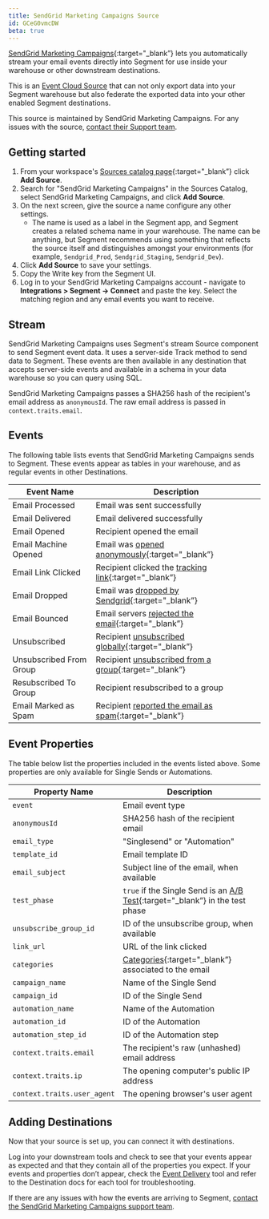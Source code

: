 ```yaml
---
title: SendGrid Marketing Campaigns Source
id: GCeG0vmcDW
beta: true
---
```


[SendGrid Marketing Campaigns](http://twilio.com/docs/sendgrid/ui/integrations/segment?utm_source=segmentio&utm_medium=docs&utm_campaign=partners){:target="_blank”} lets you automatically stream your email events directly into Segment for use inside your warehouse or other downstream destinations.

This is an [Event Cloud Source](/docs/sources/#event-cloud-sources) that can not only export data into your Segment warehouse but also federate the exported data into your other enabled Segment destinations.

This source is maintained by SendGrid Marketing Campaigns. For any issues with the source, [contact their Support team](mailto:support@sendgrid.com).

## Getting started
1. From your workspace's [Sources catalog page](https://app.segment.com/goto-my-workspace/sources/catalog){:target="_blank”} click **Add Source**.
2. Search for "SendGrid Marketing Campaigns" in the Sources Catalog, select SendGrid Marketing Campaigns, and click **Add Source**.
3. On the next screen, give the source a name configure any other settings.
   - The name is used as a label in the Segment app, and Segment creates a related schema name in your warehouse. The name can be anything, but Segment recommends using something that reflects the source itself and distinguishes amongst your environments (for example, `Sendgrid_Prod`, `Sendgrid_Staging`, `Sendgrid_Dev`).
4. Click **Add Source** to save your settings.
5. Copy the Write key from the Segment UI.
6. Log in to your SendGrid Marketing Campaigns account - navigate to **Integrations > Segment -> Connect** and paste the key. Select the matching region and any email events you want to receive.

## Stream

SendGrid Marketing Campaigns uses Segment's stream Source component to send Segment event data. It uses a server-side Track method to send data to Segment. These events are then available in any destination that accepts server-side events and available in a schema in your data warehouse so you can query using SQL.

SendGrid Marketing Campaigns passes a SHA256 hash of the recipient's email address as `anonymousId`. The raw email address is passed in `context.traits.email`.

## Events

The following table lists events that SendGrid Marketing Campaigns sends to Segment. These events appear as tables in your warehouse, and as regular events in other Destinations.

| Event Name              | Description                                                                                                                 |
|-------------------------|-----------------------------------------------------------------------------------------------------------------------------|
| Email Processed         | Email was sent successfully                                                                                                 |
| Email Delivered         | Email delivered successfully                                                                                                |
| Email Opened            | Recipient opened the email                                                                                                  |
| Email Machine Opened    | Email was [opened anonymously](https://www.twilio.com/docs/sendgrid/for-developers/tracking-events/understanding-apple-mail-privacy-protection-and-open-events){:target="_blank”} |
| Email Link Clicked      | Recipient clicked the [tracking link](https://www.twilio.com/docs/sendgrid/ui/account-and-settings/tracking#click-tracking){:target="_blank”} |
| Email Dropped           | Email was [dropped by Sendgrid](https://www.twilio.com/docs/sendgrid/glossary/drops){:target="_blank”}                                        |
| Email Bounced           | Email servers [rejected the email](https://www.twilio.com/docs/sendgrid/ui/sending-email/bounces){:target="_blank”}                           |
| Unsubscribed            | Recipient [unsubscribed globally](https://www.twilio.com/docs/sendgrid/ui/sending-email/global-unsubscribes){:target="_blank”}                |
| Unsubscribed From Group | Recipient [unsubscribed from a group](https://www.twilio.com/docs/sendgrid/ui/sending-email/group-unsubscribes){:target="_blank”}             |
| Resubscribed To Group   | Recipient resubscribed to a group                                                                                           |
| Email Marked as Spam    | Recipient [reported the email as spam](https://www.twilio.com/docs/sendgrid/ui/analytics-and-reporting/spam-reports){:target="_blank”}        |

## Event Properties
The table below list the properties included in the events listed above. Some properties are only available for Single Sends or Automations.

| Property Name               | Description                                                                                                                     |
|-----------------------------|---------------------------------------------------------------------------------------------------------------------------------|
| `event`                     | Email event type                                                                                                                |
| `anonymousId`               | SHA256 hash of the recipient email                                                                                              |
| `email_type`                | "Singlesend" or "Automation"                                                                                                    |
| `template_id`               | Email template ID                                                                                                               |
| `email_subject`             | Subject line of the email, when available                                                                                       |
| `test_phase`                | `true` if the Single Send is an [A/B Test](https://www.twilio.com/docs/sendgrid/ui/sending-email/a-b-testing){:target="_blank”} in the test phase |
| `unsubscribe_group_id`      | ID of the unsubscribe group, when available                                                                                     |
| `link_url`                  | URL of the link clicked                                                                                                         |
| `categories`                | [Categories](https://www.twilio.com/docs/sendgrid/for-developers/sending-email/categories){:target="_blank”} associated to the email              |
| `campaign_name`             | Name of the Single Send                                                                                                         |
| `campaign_id`               | ID of the Single Send                                                                                                           |
| `automation_name`           | Name of the Automation                                                                                                          |
| `automation_id`             | ID of the Automation                                                                                                            |
| `automation_step_id`        | ID of the Automation step                                                                                                       |
| `context.traits.email`      | The recipient's raw (unhashed) email address                                                                                    |
| `context.traits.ip`         | The opening computer's public IP address                                                                                        |
| `context.traits.user_agent` | The opening browser's user agent                                                                                                |

## Adding Destinations

Now that your source is set up, you can connect it with destinations.

Log into your downstream tools and check to see that your events appear as expected and that they contain all of the properties you expect. If your events and properties don’t appear, check the [Event Delivery](/docs/connections/event-delivery/) tool and refer to the Destination docs for each tool for troubleshooting.

If there are any issues with how the events are arriving to Segment, [contact the SendGrid Marketing Campaigns support team](mailto:support@sendgrid.com).
